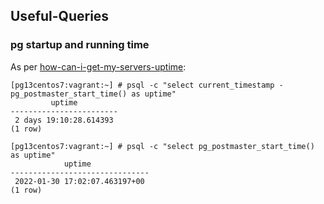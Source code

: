 ## Useful-Queries


### pg startup and running time
As per [how-can-i-get-my-servers-uptime](https://dba.stackexchange.com/questions/99428/how-can-i-get-my-servers-uptime):

```
[pg13centos7:vagrant:~] # psql -c "select current_timestamp - pg_postmaster_start_time() as uptime"
         uptime
------------------------
 2 days 19:10:28.614393
(1 row)

[pg13centos7:vagrant:~] # psql -c "select pg_postmaster_start_time() as uptime"
            uptime
-------------------------------
 2022-01-30 17:02:07.463197+00
(1 row)
```